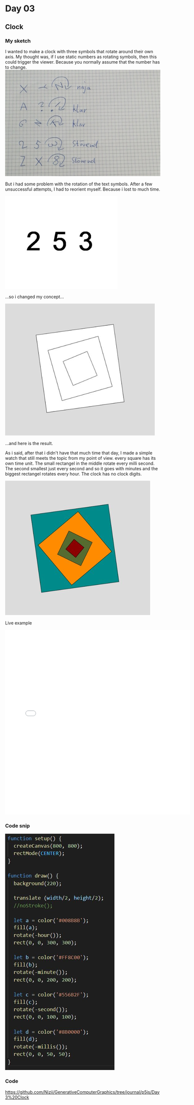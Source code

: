 # Day 03

## Clock

### My sketch
I wanted to make a clock with three symbols that rotate around their own axis. 
My thought was, if I use static numbers as rotating symbols, then this could trigger the viewer.
Because you normally assume that the number has to change.
![''](../../assets/images/day3/skizze.jpg)

But i had some problem with the rotation of the text symbols. 
After a few unsuccessful attempts, I had to reorient myself. Because i lost to much time.

![''](../../assets/images/day3/1.JPG)

...so i changed my concept... 

![''](../../assets/images/day3/try1.JPG)

...and here is the result.

As i said, after that i didn't have that much time that day, I made a simple watch that still meets the topic from my point of view.
every square has its own time unit. The small rectangel in the middle rotate every milli second. The second smallest just every second and so it goes with minutes and the biggest rectangel rotates every hour. The clock has no clock digits.

![''](../../assets/images/day3/try3.JPG)

Live example
<iframe src="../../p5js/Day3 Clock/index.html" width="600" height="600" frameborder="0" allow="autoplay; fullscreen; picture-in-picture" allowfullscreen></iframe>

### Code snip
![''](../../assets/images/day3/code.JPG)

### Code 
<https://github.com/Nizii/GenerativeComputerGraphics/tree/journal/p5js/Day3%20Clock>
